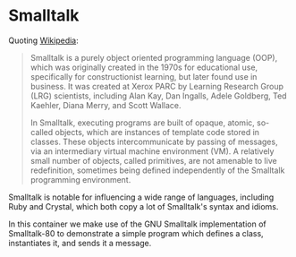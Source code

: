 # Smalltalk

Quoting [Wikipedia](https://en.wikipedia.org/wiki/Smalltalk):

> Smalltalk is a purely object oriented programming language (OOP), which was originally created in the 1970s for educational use, specifically for constructionist learning, but later found use in business. It was created at Xerox PARC by Learning Research Group (LRG) scientists, including Alan Kay, Dan Ingalls, Adele Goldberg, Ted Kaehler, Diana Merry, and Scott Wallace. 
>
> In Smalltalk, executing programs are built of opaque, atomic, so-called objects, which are instances of template code stored in classes. These objects intercommunicate by passing of messages, via an intermediary virtual machine environment (VM). A relatively small number of objects, called primitives, are not amenable to live redefinition, sometimes being defined independently of the Smalltalk programming environment. 

Smalltalk is notable for influencing a wide range of languages, including Ruby and Crystal, which both copy a lot of Smalltalk's syntax and idioms.

In this container we make use of the GNU Smalltalk implementation of Smalltalk-80 to demonstrate a simple program which defines a class, instantiates it, and sends it a message.
